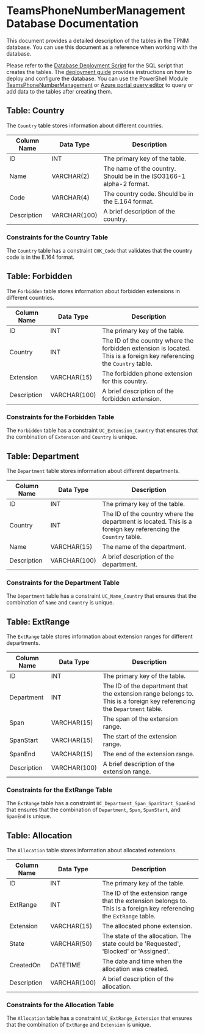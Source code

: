 ﻿# TeamsPhoneNumberManagement Database Documentation

This document provides a detailed description of the tables in the TPNM database.
You can use this document as a reference when working with the database.

Please refer to the [Database Deployment Script](./TPNMDatabase.sql) for the SQL script that creates the tables. The [deployment guide](../Deployment.md) provides instructions on how to deploy and configure the database.
You can use the PowerShell Module [TeamsPhoneNumberManagement](../../Module/TeamsPhoneNumberManagement/) or [Azure portal query editor](https://learn.microsoft.com/en-us/azure/azure-sql/database/query-editor?view=azuresql) to query or add data to the tables after creating them.

## Table: Country

The `Country` table stores information about different countries.

| Column Name | Data Type | Description |
|-------------|-----------|-------------|
| ID | INT | The primary key of the table. |
| Name | VARCHAR(2) | The name of the country. Should be in the ISO3166-1 alpha-2 format. |
| Code | VARCHAR(4) | The country code. Should be in the E.164 format. |
| Description | VARCHAR(100) | A brief description of the country. |

### Constraints for the Country Table

The `Country` table has a constraint `CHK_Code` that validates that the country code is in the E.164 format.

## Table: Forbidden

The `Forbidden` table stores information about forbidden extensions in different countries.

| Column Name | Data Type | Description |
|-------------|-----------|-------------|
| ID | INT | The primary key of the table. |
| Country | INT | The ID of the country where the forbidden extension is located. This is a foreign key referencing the `Country` table. |
| Extension | VARCHAR(15) | The forbidden phone extension for this country. |
| Description | VARCHAR(100) | A brief description of the forbidden extension. |

### Constraints for the Forbidden Table

The `Forbidden` table has a constraint `UC_Extension_Country` that ensures that the combination of `Extension` and `Country` is unique.

## Table: Department

The `Department` table stores information about different departments.

| Column Name | Data Type | Description |
|-------------|-----------|-------------|
| ID | INT | The primary key of the table. |
| Country | INT | The ID of the country where the department is located. This is a foreign key referencing the `Country` table. |
| Name | VARCHAR(15) | The name of the department. |
| Description | VARCHAR(100) | A brief description of the department. |

### Constraints for the Department Table

The `Department` table has a constraint `UC_Name_Country` that ensures that the combination of `Name` and `Country` is unique.

## Table: ExtRange

The `ExtRange` table stores information about extension ranges for different departments.

| Column Name | Data Type | Description |
|-------------|-----------|-------------|
| ID | INT | The primary key of the table. |
| Department | INT | The ID of the department that the extension range belongs to. This is a foreign key referencing the `Department` table. |
| Span | VARCHAR(15) | The span of the extension range. |
| SpanStart | VARCHAR(15) | The start of the extension range. |
| SpanEnd | VARCHAR(15) | The end of the extension range. |
| Description | VARCHAR(100) | A brief description of the extension range. |

### Constraints for the ExtRange Table

The `ExtRange` table has a constraint `UC_Department_Span_SpanStart_SpanEnd` that ensures that the combination of `Department`, `Span`, `SpanStart`, and `SpanEnd` is unique.

## Table: Allocation

The `Allocation` table stores information about allocated extensions.

| Column Name | Data Type | Description |
|-------------|-----------|-------------|
| ID | INT | The primary key of the table. |
| ExtRange | INT | The ID of the extension range that the extension belongs to. This is a foreign key referencing the `ExtRange` table. |
| Extension | VARCHAR(15) | The allocated phone extension. |
| State | VARCHAR(50) | The state of the allocation. The state could be 'Requested', 'Blocked' or 'Assigned'. |
| CreatedOn | DATETIME | The date and time when the allocation was created. |
| Description | VARCHAR(100) | A brief description of the allocation. |

### Constraints for the Allocation Table

The `Allocation` table has a constraint `UC_ExtRange_Extension` that ensures that the combination of `ExtRange` and `Extension` is unique.